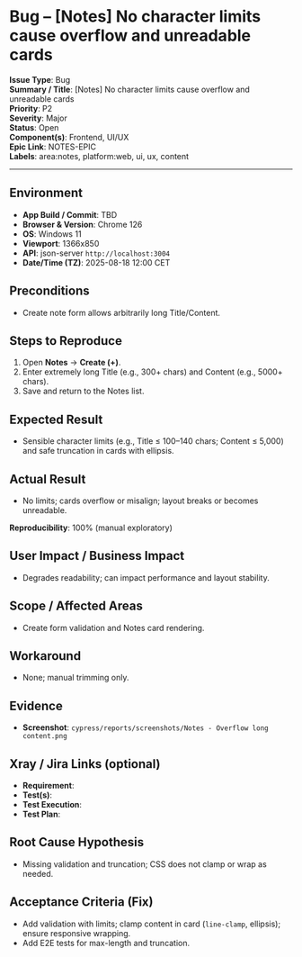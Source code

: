 # Bug – [Notes] No character limits cause overflow and unreadable cards

**Issue Type**: Bug  
**Summary / Title**: [Notes] No character limits cause overflow and unreadable cards  
**Priority**: P2  
**Severity**: Major  
**Status**: Open  
**Component(s)**: Frontend, UI/UX  
**Epic Link**: NOTES-EPIC  
**Labels**: area:notes, platform:web, ui, ux, content

---

## Environment
- **App Build / Commit**: TBD
- **Browser & Version**: Chrome 126
- **OS**: Windows 11
- **Viewport**: 1366x850
- **API**: json-server `http://localhost:3004`
- **Date/Time (TZ)**: 2025-08-18 12:00 CET

## Preconditions
- Create note form allows arbitrarily long Title/Content.

## Steps to Reproduce
1. Open **Notes** → **Create (+)**.
2. Enter extremely long Title (e.g., 300+ chars) and Content (e.g., 5000+ chars).
3. Save and return to the Notes list.

## Expected Result
- Sensible character limits (e.g., Title ≤ 100–140 chars; Content ≤ 5,000) and safe truncation in cards with ellipsis.

## Actual Result
- No limits; cards overflow or misalign; layout breaks or becomes unreadable.

**Reproducibility**: 100% (manual exploratory)

## User Impact / Business Impact
- Degrades readability; can impact performance and layout stability.

## Scope / Affected Areas
- Create form validation and Notes card rendering.

## Workaround
- None; manual trimming only.

## Evidence
- **Screenshot**: `cypress/reports/screenshots/Notes - Overflow long content.png`

## Xray / Jira Links (optional)
- **Requirement**:  
- **Test(s)**:  
- **Test Execution**:  
- **Test Plan**:  

## Root Cause Hypothesis
- Missing validation and truncation; CSS does not clamp or wrap as needed.

## Acceptance Criteria (Fix)
- Add validation with limits; clamp content in card (`line-clamp`, ellipsis); ensure responsive wrapping.
- Add E2E tests for max-length and truncation.
